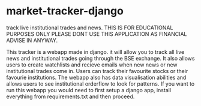 # market-tracker-django
track live institutional trades and news. THIS IS FOR EDUCATIONAL PURPOSES ONLY PLEASE DONT USE THIS APPLICATION AS FINANCIAL ADVISE IN ANYWAY. 

This tracker is a webapp made in django. it will allow you to track all live news and institutional trades going through the BSE exchange. It also allows users to create watchlists and recieve emails when new news or new institutional trades come in. Users can track their favourite stocks or their favourie institutions. The webapp also has data visualisation abilities and allows users to see institutional orderflow to look for patterns. If you want to run this webapp you would need to first setup  a django app, install everything from requirements.txt and then proceed.
